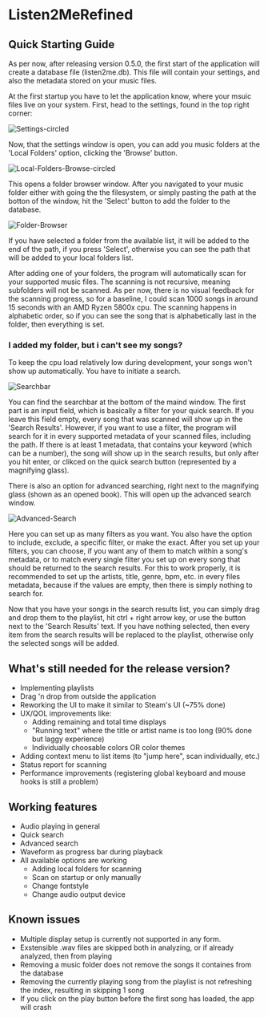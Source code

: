 # Listen2MeRefined

## Quick Starting Guide

As per now, after releasing version 0.5.0, the first start of the application will create a database file (listen2me.db). This file will contain your settings, and also the metadata stored on your music files.

At the first startup you have to let the application know, where your msuic files live on your system.
First, head to the settings, found in the top right corner:

![Settings-circled](https://user-images.githubusercontent.com/44247462/224454100-4d88627b-1715-4934-9d56-7eb43de0f74e.jpg)

Now, that the settings window is open, you can add you music folders at the 'Local Folders' option, clicking the 'Browse' button.

![Local-Folders-Browse-circled](https://user-images.githubusercontent.com/44247462/224454412-55b4d97b-ca4c-413b-8f08-08cfe7c11ca3.jpg)

This opens a folder browser window. After you navigated to your music folder either with going the the filesystem, or simply pasting the path at the botton of the window, hit the 'Select' button to add the folder to the database.

![Folder-Browser](https://user-images.githubusercontent.com/44247462/224454709-a69a6985-4fe0-4e5d-a137-c6634eaa9b92.jpg)

If you have selected a folder from the available list, it will be added to the end of the path, if you press 'Select', otherwise you can see the path that will be added to your local folders list. 

After adding one of your folders, the program will automatically scan for your supported music files. The scanning is not recursive, meaning subfolders will not be scanned. 
As per now, there is no visual feedback for the scanning progress, so for a baseline, I could scan 1000 songs in around 15 seconds with an AMD Ryzen 5800x cpu. The scanning happens in alphabetic order, so if you can see the song that is alphabetically last in the folder, then everything is set.

### I added my folder, but i can't see my songs?

To keep the cpu load relatively low during development, your songs won't show up automatically. You have to initiate a search.

![Searchbar](https://user-images.githubusercontent.com/44247462/224455658-d4b11a73-5393-4535-9b6a-37a1218092fd.jpg)

You can find the searchbar at the bottom of the maind window. The first part is an input field, which is basically a filter for your quick search. If you leave this field empty, every song that was scanned will show up in the 'Search Results'. However, if you want to use a filter, the program will search for it in every supported metadata of your scanned files, including the path. If there is at least 1 metadata, that contains your keyword (which can be a number), the song will show up in the search results, but only after you hit enter, or clikced on the quick search button (represented by a magnifying glass).

There is also an option for advanced searching, right next to the magnifying glass (shown as an opened book). This will open up the advanced search window.

![Advanced-Search](https://user-images.githubusercontent.com/44247462/224456586-8c2e9fc4-a1d7-40e8-a7dc-104a3ef3c36d.jpg)

Here you can set up as many filters as you want. You also have the option to include, exclude, a specific filter, or make the exact. After you set up your filters, you can choose, if you want any of them to match within a song's metadata, or to match every single filter you set up on every song that should be returned to the search results. For this to work properly, it is recommended to set up the artists, title, genre, bpm, etc. in every files metadata, because if the values are empty, then there is simply nothing to search for. 

Now that you have your songs in the search results list, you can simply drag and drop them to the playlist, hit ctrl + right arrow key, or use the button next to the 'Search Results' text. If you have nothing selected, then every item from the search results will be replaced to the playlist, otherwise only the selected songs will be added.

## What's still needed for the release version?

 - Implementing playlists
 - Drag 'n drop from outside the application
 - Reworking the UI to make it similar to Steam's UI (~75% done)
 - UX/QOL improvements like:
   - Adding remaining and total time displays
   - "Running text" where the title or artist name is too long (90% done but laggy experience)
   - Individually choosable colors OR color themes
 - Adding context menu to list items (to "jump here", scan individually, etc.)
 - Status report for scanning
 - Performance improvements (registering global keyboard and mouse hooks is still a problem)

## Working features

 - Audio playing in general
 - Quick search
 - Advanced search
 - Waveform as progress bar during playback
 - All available options are working
   - Adding local folders for scanning
   - Scan on startup or only manually
   - Change fontstyle
   - Change audio output device

## Known issues

 - Multiple display setup is currently not supported in any form.
 - Exstensible .wav files are skipped both in analyzing, or if already analyzed, then from playing
 - Removing a music folder does not remove the songs it containes from the database
 - Removing the currently playing song from the playlist is not refreshing the index, resulting in skipping 1 song
 - If you click on the play button before the first song has loaded, the app will crash
